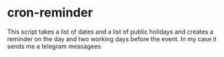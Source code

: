 # cron-reminder
This script takes a list of dates and a list of public holidays and creates 
a reminder on the day and two working days before the event. 
In my case it sends me a telegram messagees
